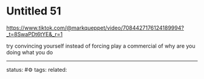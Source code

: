 # Untitled 51
https://www.tiktok.com/@markqueppet/video/7084427176124189994?_t=8SwaPDt6tYE&_r=1

try convincing yourself instead of forcing
play a commercial of why are you doing what you do


--- 
status: #⚙️ 
tags: 
related: 